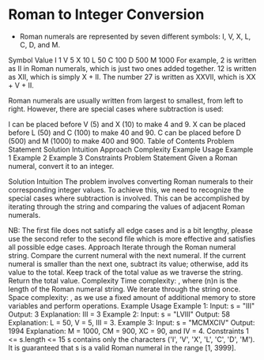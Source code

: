 # Roman to Integer Conversion

- Roman numerals are represented by seven different symbols: I, V, X, L, C, D, and M.

Symbol	Value
I	1
V	5
X	10
L	50
C	100
D	500
M	1000
For example, 2 is written as II in Roman numerals, which is just two ones added together. 12 is written as XII, which is simply X + II. The number 27 is written as XXVII, which is XX + V + II.

Roman numerals are usually written from largest to smallest, from left to right. However, there are special cases where subtraction is used:

I can be placed before V (5) and X (10) to make 4 and 9.
X can be placed before L (50) and C (100) to make 40 and 90.
C can be placed before D (500) and M (1000) to make 400 and 900.
Table of Contents
Problem Statement
Solution
Intuition
Approach
Complexity
Example Usage
Example 1
Example 2
Example 3
Constraints
Problem Statement
Given a Roman numeral, convert it to an integer.

Solution
Intuition
The problem involves converting Roman numerals to their corresponding integer values. To achieve this, we need to recognize the special cases where subtraction is involved. This can be accomplished by iterating through the string and comparing the values of adjacent Roman numerals.

NB: The first file does not satisfy all edge cases and is a bit lengthy, please use the second refer to the second file which is more effective and satisfies all possible edge cases.
Approach
Iterate through the Roman numeral string.
Compare the current numeral with the next numeral.
If the current numeral is smaller than the next one, subtract its value; otherwise, add its value to the total.
Keep track of the total value as we traverse the string.
Return the total value.
Complexity
Time complexity:
, where (n)n is the length of the Roman numeral string. We iterate through the string once.
Space complexity:
, as we use a fixed amount of additional memory to store variables and perform operations.
Example Usage
Example 1:
Input: s = "III"
Output: 3
Explanation: III = 3
Example 2:
Input: s = "LVIII"
Output: 58
Explanation: L = 50, V = 5, III = 3.
Example 3:
Input: s = "MCMXCIV"
Output: 1994
Explanation: M = 1000, CM = 900, XC = 90, and IV = 4.
Constraints
1 <= s.length <= 15
s contains only the characters ('I', 'V', 'X', 'L', 'C', 'D', 'M').
It is guaranteed that s is a valid Roman numeral in the range [1, 3999].